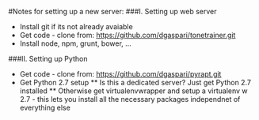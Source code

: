 #Notes for setting up a new server:
###I. Setting up web server
* Install git if its not already avaiable
* Get code - clone from: https://github.com/dgaspari/tonetrainer.git
* Install node, npm, grunt, bower, ...

###II. Setting up Python
* Get code - clone from: https://github.com/dgaspari/pyrapt.git
* Get Python 2.7 setup
** Is this a dedicated server? Just get Python 2.7 installed
** Otherwise get virtualenvwrapper and setup a virtualenv w 2.7 - this lets you install all the necessary packages independnet of everything else


